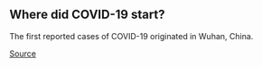 ## Where did COVID-19 start?

The first reported cases of COVID-19 originated in Wuhan, China.

[Source](https://www.canada.ca/en/public-health/services/diseases/2019-novel-coronavirus-infection.html)
